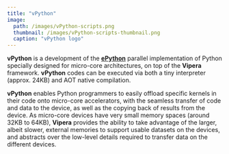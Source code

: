 ```yaml
---
title: "vPython"
image: 
  path: /images/vPython-scripts.png
  thumbnail: /images/vPython-scripts-thumbnail.png
  caption: "vPython logo"
---
```


**vPython** is a development of the [**ePython**](https://github.com/mesham/epython) parallel implementation of Python specially designed for micro-core architectures, on top of the **Vipera** framework. **vPython** codes can be executed via both a tiny interpreter (approx. 24KB) and AOT native compilation. 

**vPython** enables Python programmers to easily offload specific kernels in their code onto micro-core accelerators, with the seamless transfer of code and data to the device, as well as the copying back of results from the device. As micro-core devices have very small memory spaces (around 32KB to 64KB), **Vipera** provides the ability to take advantage of the larger, albeit slower, external memories to support usable datasets on the devices, and abstracts over the low-level details required to transfer data on the different devices. 

